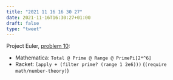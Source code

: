 ```yaml
---
title: "2021 11 16 16 30 27"
date: 2021-11-16T16:30:27+01:00
draft: false
type: "tweet"
---
```

Project Euler, [problem 10](https://projecteuler.net/problem=10):

- Mathematica: `Total @ Prime @ Range @ PrimePi[2*^6]`
- Racket: ̀`(apply + (filter prime? (range 1 2e6)))` (`(require math/number-theory)`)

